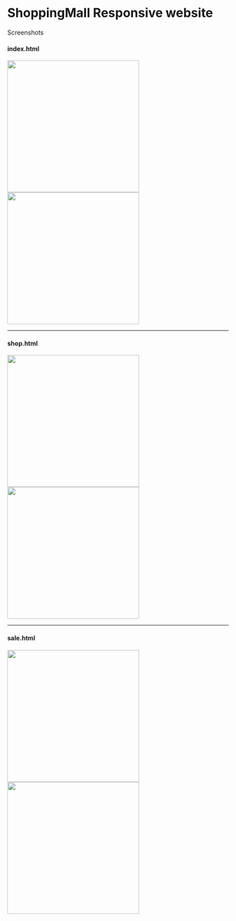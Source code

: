 # ShoppingMall Responsive website

Screenshots
#### index.html
<div>
<img width="300" align="left" src="https://user-images.githubusercontent.com/63999784/101507156-98c96300-39b9-11eb-9b41-6f1d648ab7cd.png"> 
<img width="300" src="https://user-images.githubusercontent.com/63999784/102886806-27011700-4499-11eb-8c23-b6f9dfcd9bb2.png">
</div>

-----------------------

#### shop.html
<div>
<img width="300" align="left" src="https://user-images.githubusercontent.com/63999784/101509239-e777fc80-39bb-11eb-9eec-d968eeeea44a.png"> 
<img width="300" src="https://user-images.githubusercontent.com/63999784/101509320-fd85bd00-39bb-11eb-9743-ca7f5051bbd0.png">
</div>

--------------------------

#### sale.html
<div>
<img width="300" align="left" src="https://user-images.githubusercontent.com/63999784/102886201-0a181400-4498-11eb-8589-04baf3ceeb23.png">
<img width="300" src="https://user-images.githubusercontent.com/63999784/102886599-be199f00-4498-11eb-8886-3d4fa5c1beb3.png">
</div>
